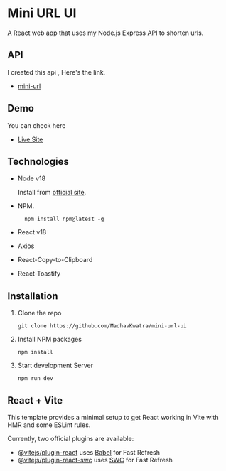 # Mini URL UI

A React web app that uses my Node.js Express API to shorten urls.

## API

I created this api , Here's the link.

- [mini-url](https://github.com/MadhavKwatra/mini-url)

## Demo

You can check here

- [Live Site](https://mini-url-ui.vercel.app/)

## Technologies

- Node v18

  Install from [official site](https://nodejs.org/en/download).

- NPM.

        npm install npm@latest -g

- React v18
- Axios
- React-Copy-to-Clipboard
- React-Toastify

## Installation

1.  Clone the repo

        git clone https://github.com/MadhavKwatra/mini-url-ui

2.  Install NPM packages

        npm install

3.  Start development Server

        npm run dev

## React + Vite

This template provides a minimal setup to get React working in Vite with HMR and some ESLint rules.

Currently, two official plugins are available:

- [@vitejs/plugin-react](https://github.com/vitejs/vite-plugin-react/blob/main/packages/plugin-react/README.md) uses [Babel](https://babeljs.io/) for Fast Refresh
- [@vitejs/plugin-react-swc](https://github.com/vitejs/vite-plugin-react-swc) uses [SWC](https://swc.rs/) for Fast Refresh
